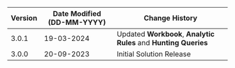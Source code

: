 | **Version** | **Date Modified (DD-MM-YYYY)** | **Change History**                           |
|-------------|--------------------------------|----------------------------------------------|
| 3.0.1       | 19-03-2024                     | Updated **Workbook**, **Analytic Rules** and **Hunting Queries**                    |
| 3.0.0       | 20-09-2023                     | Initial Solution Release                    |